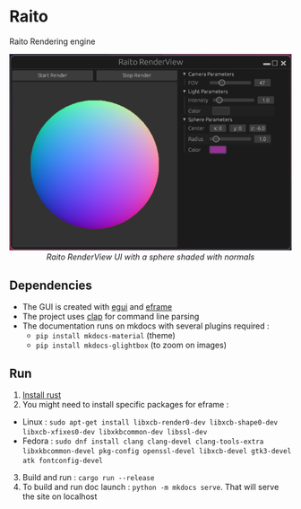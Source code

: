 # Raito
Raito Rendering engine

<p align="center">
  <img src="./docs/source/images/raito_render_view.png" />
  <i>Raito RenderView UI with a sphere shaded with normals</i>
</p>


## Dependencies

- The GUI is created with [egui](https://github.com/emilk/egui) and [eframe](https://github.com/emilk/egui/tree/master/crates/eframe)
- The project uses [clap](https://github.com/clap-rs/clap) for command line parsing
- The documentation runs on mkdocs with several plugins required :
  - `pip install mkdocs-material` (theme)
  - `pip install mkdocs-glightbox` (to zoom on images)

## Run

1. [Install rust](https://www.rust-lang.org/tools/install)
2. You might need to install specific packages for eframe :
  - Linux : `sudo apt-get install libxcb-render0-dev libxcb-shape0-dev libxcb-xfixes0-dev libxkbcommon-dev libssl-dev`
  - Fedora : `sudo dnf install clang clang-devel clang-tools-extra libxkbcommon-devel pkg-config openssl-devel libxcb-devel gtk3-devel atk fontconfig-devel`
3. Build and run : `cargo run --release`
4. To build and run doc launch : `python -m mkdocs serve`. That will serve the site on localhost
